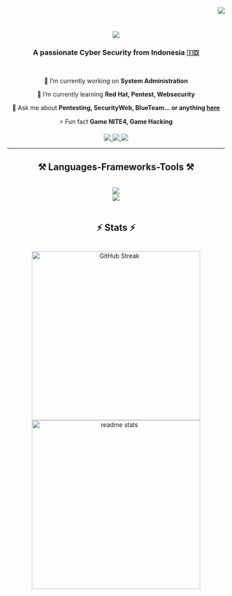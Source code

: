 <img align="right" src="https://visitor-badge.laobi.icu/badge?page_id=Alfiansyah78.Alfiansyah78&left_color=red&right_color=green&left_text=HelloVisitors" /> <br>

<h1 align="center">
    <img src="https://readme-typing-svg.herokuapp.com/?font=Righteous&size=35&center=true&vCenter=true&width=500&height=70&duration=4000&lines=Hallo+There!+👋;+I'm+Alfian+Syah!;" />
</h1>

<h3 align="center">A passionate Cyber Security from Indonesia 🇮🇩 </h3>
</br>

<div align="center">
 
 🔭 I’m currently working on **System Administration**
 
 🌱 I’m currently learning **Red Hat, Pentest, Websecurity**

💬 Ask me about **Pentesting, SecurityWeb, BlueTeam... or anything [here](https://github.com/Alfiansyah78/Alfiansyah78/issues)**

⚡ Fun fact **Game NITE4, Game Hacking**

 </div>

 <div align="center"> 
  <a href="mailto:alex.456.curl@gmail.com">
    <img src="https://img.shields.io/badge/Gmail-333333?style=for-the-badge&logo=gmail&logoColor=red" />
  </a>
  <a href="https://linkedin.com/in/Alfiansyah" target="_blank">
    <img src="https://img.shields.io/badge/LinkedIn-0077B5?style=for-the-badge&logo=linkedin&logoColor=white"  />
  </a>
  <a href="https://Alfiasnyah.github.io" target="_blank">
     <img src="https://img.shields.io/badge/Portfolio-FF5722?style=for-the-badge&logo=todoist&logoColor=white"  /> 
  </a>
</div>

 <hr/>
 
<h2 align="center">⚒️ Languages-Frameworks-Tools ⚒️</h2>
<br/>
<div align="center">
    <img src="https://skillicons.dev/icons?i=py,bootstrap,html,css,vscode,github,figma,js" /> <br>
    <img src="https://skillicons.dev/icons?i=linux,mysql,php,prometheus,kali,redhat" /> <br>
</div>
</br>
<h2 align="center">⚡ Stats ⚡</h2>
<br>
<div align=center>
  <img width=390 src="https://streak-stats.demolab.com?user=Alfiasnyah78&theme=transparent" alt="GitHub Streak"/>
  <img width=390 src="https://github-readme-stats.vercel.app/api?username=Alfiasnyah78&count_private=true&show_icons=true&theme=react&rank_icon=github&border_radius=10" alt="readme stats" />
  <br/>
</div>
</br>

